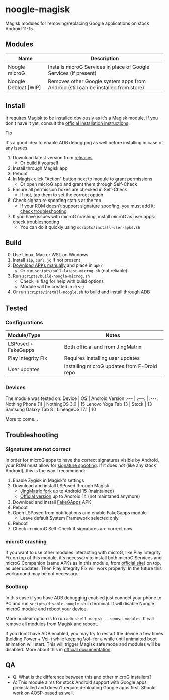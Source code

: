 # noogle-magisk

Magisk modules for removing/replacing Google applications on stock Android 11-15.

## Modules

Name | Description
--- | ---
Noogle microG | Installs microG Services in place of Google Services (if present)
Noogle Debloat [WIP] | Removes other Google system apps from Android (still can be installed from store)

## Install

It requires Magisk to be installed obviously as it's a Magisk module. If you don't have it yet, consult the [official installation instructions](https://topjohnwu.github.io/Magisk/install.html).

> [!TIP]
> It's a good idea to enable ADB debugging as well before installing in case of any issues.

1. Download latest version from [releases](https://github.com/SelfRef/noogle-magisk/releases)
    - Or build it yourself
2. Install through Magisk app
3. Reboot
4. In Magisk click "Action" button next to module to grant permissions
    - Or open microG app and grant them through Self-Check
5. Ensure all permission boxes are checked in Self-Check
    - If not, tap them to set the correct option
6. Check signature spoofing status at the top
    - If your ROM doesn't support signature spoofing, you must add it: [check troubleshooting](#signatures-are-not-correct)
7. If you have issues with microG crashing, install microG as user apps: [check troubleshooting](#microg-crashing)
    - You can do it quickly using `scripts/install-user-apks.sh`

## Build

0. Use Linux, Mac or WSL on Windows
1. Install `zip`, `curl`, `jq` if not present
2. [Download APKs manually](https://microg.org/download.html) and place in `apk/`
    - Or run `scripts/pull-latest-microg.sh` (not reliable)
3. Run `scripts/build-noogle-microg.sh`
    - Check `-h` flag for help with build options
    - Module will be created in `dist/`
4. Or run `scripts/install-noogle.sh` to build and install through ADB

## Tested

### Configurations

Module/Type | Notes
:--- | ---
LSPosed + FakeGapps | Both official and from JingMatrix
Play Integrity Fix | Requires installing user updates
User updates | Installing microG updates from F-Droid repo

### Devices
The module was tested on:
Device | OS | Android Version
:--- | :---: | :---:
Nothing Phone (1) | NothingOS 3.0 | 15
Lenovo Yoga Tab 13 | Stock | 13
Samsung Galaxy Tab S | LineageOS 17.1 | 10

More to come...

## Troubleshooting

### Signatures are not correct
In order for microG apps to have the correct signatures visible by Android, your ROM must allow for [signature spoofing](https://github.com/microg/GmsCore/wiki/Signature-Spoofing). If it does not (like any stock Android), this is the way I recommend:

1. Enable Zygisk in Magisk's settings
2. Download and install LSPosed through Magisk
    - [JingMatrix fork](https://github.com/JingMatrix/LSPosed/releases) up to Android 15 (maintained)
    - [Official version](https://github.com/LSPosed/LSPosed/releases) up to Android 14 (not maintaned anymore)
3. Download and install [FakeGApps](https://github.com/whew-inc/FakeGApps/releases) APK
4. Reboot
5. Open LSPosed from notifications and enable FakeGapps module
    - Leave default System Framework selected only
6. Reboot
7. Check in microG Self-Check if signatures are correct now

### microG crashing
If you want to use other modules interacting with microG, like Play Integrity Fix on top of this module, it's necessary to install both microG Services and microG Companion (same APKs as in this module, from [official site](https://microg.org/download.html)) on top, as user updates. Then Play Integrity Fix will work properly. In the future this workaround may be not necessary.

### Bootloop
In this case if you have ADB debugging enabled just connect your phone to PC and run `scripts/disable-noogle.sh` in terminal. It will disable Noogle microG module and reboot your device.

More nuclear option is to run `adb shell magisk --remove-modules`. It will remove all modules from Magisk and reboot.

If you don't have ADB enabled, you may try to restart the device a few times (holding Power + Vol-) while keeping Vol- for a while until animalted boot animation will start. This will trigger Magisk safe mode and modules will be disabled. More about this in [official documentation](https://topjohnwu.github.io/Magisk/faq.html).

## QA
- Q: What is the difference between this and other microG installers?
- A: This module aims for stock Android support with Google apps preinstalled and doesn't require debloating Google apps first. Should work on AOSP-based as well.